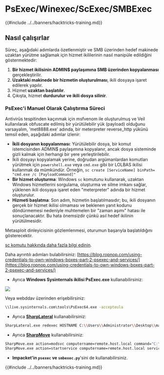 # PsExec/Winexec/ScExec/SMBExec

{{#include ../../banners/hacktricks-training.md}}

## Nasıl çalışırlar

Süreç, aşağıdaki adımlarda özetlenmiştir ve SMB üzerinden hedef makinede uzaktan yürütme sağlamak için hizmet ikililerinin nasıl manipüle edildiğini göstermektedir:

1. **Bir hizmet ikilisinin ADMIN$ paylaşımına SMB üzerinden kopyalanması** gerçekleştirilir.
2. **Uzaktaki makinede bir hizmetin oluşturulması**, ikili dosyaya işaret edilerek yapılır.
3. Hizmet **uzaktan başlatılır**.
4. Çıkışta, hizmet **durdurulur ve ikili dosya silinir**.

### **PsExec'i Manuel Olarak Çalıştırma Süreci**

Antivirüs tespitinden kaçınmak için msfvenom ile oluşturulmuş ve Veil kullanılarak obfuscate edilmiş bir yürütülebilir yük (payload) olduğunu varsayalım, 'met8888.exe' adında, bir meterpreter reverse_http yükünü temsil eden, aşağıdaki adımlar izlenir:

- **İkili dosyanın kopyalanması**: Yürütülebilir dosya, bir komut istemcisinden ADMIN$ paylaşımına kopyalanır, ancak dosya sisteminde gizli kalmak için herhangi bir yere yerleştirilebilir.
- İkili dosyayı kopyalamak yerine, doğrudan argümanlardan komutları yürütmek için `powershell.exe` veya `cmd.exe` gibi bir LOLBAS ikilisi kullanmak da mümkündür. Örneğin, `sc create [ServiceName] binPath= "cmd.exe /c [PayloadCommand]"`
- **Bir hizmet oluşturma**: Windows `sc` komutunu kullanarak, uzaktan Windows hizmetlerini sorgulama, oluşturma ve silme imkanı sağlar, yüklenen ikili dosyaya işaret eden "meterpreter" adında bir hizmet oluşturulur.
- **Hizmeti başlatma**: Son adım, hizmetin başlatılmasıdır; bu, ikili dosyanın gerçek bir hizmet ikilisi olmaması ve beklenen yanıt kodunu döndürmemesi nedeniyle muhtemelen bir "zaman aşımı" hatası ile sonuçlanacaktır. Bu hata önemsizdir çünkü asıl hedef ikilinin yürütülmesidir.

Metasploit dinleyicisinin gözlemlenmesi, oturumun başarıyla başlatıldığını gösterecektir.

[sc komutu hakkında daha fazla bilgi edinin](https://technet.microsoft.com/en-us/library/bb490995.aspx).

Daha ayrıntılı adımları bulabilirsiniz: [https://blog.ropnop.com/using-credentials-to-own-windows-boxes-part-2-psexec-and-services/](https://blog.ropnop.com/using-credentials-to-own-windows-boxes-part-2-psexec-and-services/)

- Ayrıca **Windows Sysinternals ikilisi PsExec.exe** kullanabilirsiniz:

![](<../../images/image (928).png>)

Veya webddav üzerinden erişebilirsiniz:
```bash
\\live.sysinternals.com\tools\PsExec64.exe -accepteula
```
- Ayrıca [**SharpLateral**](https://github.com/mertdas/SharpLateral) kullanabilirsiniz:
```bash
SharpLateral.exe redexec HOSTNAME C:\\Users\\Administrator\\Desktop\\malware.exe.exe malware.exe ServiceName
```
- Ayrıca [**SharpMove**](https://github.com/0xthirteen/SharpMove) kullanabilirsiniz:
```bash
SharpMove.exe action=modsvc computername=remote.host.local command="C:\windows\temp\payload.exe" amsi=true servicename=TestService
SharpMove.exe action=startservice computername=remote.host.local servicename=TestService
```
- **Impacket'in `psexec` ve `smbexec.py`**'sini de kullanabilirsiniz. 

{{#include ../../banners/hacktricks-training.md}}
